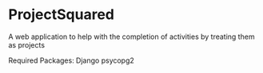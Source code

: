 # ProjectSquared
A web application to help with the completion of activities by treating them as projects


Required Packages:
  Django
  psycopg2
